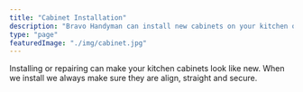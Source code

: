 ```yaml
---
title: "Cabinet Installation"
description: "Bravo Handyman can install new cabinets on your kitchen or repair your existing ones."
type: "page"
featuredImage: "./img/cabinet.jpg"
---
```


Installing or repairing can make your kitchen cabinets look like new.
When we install we always make sure they are align, straight and secure.